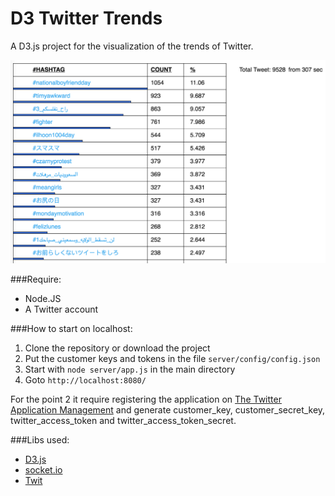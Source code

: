 # D3 Twitter Trends

A D3.js project for the visualization of the trends of Twitter.

![alt text](https://raw.githubusercontent.com/lucamarchi/d3_twitter_trends/master/preview/image.png "Preview")

###Require:
* Node.JS
* A Twitter account

###How to start on localhost:
1. Clone the repository or download the project
2. Put the customer keys and tokens in the file `server/config/config.json`
3. Start with `node server/app.js` in the main directory
4. Goto `http://localhost:8080/`

For the point 2 it require registering the application on [The Twitter Application Management](https://apps.twitter.com) and generate customer_key, customer_secret_key, twitter_access_token and twitter_access_token_secret.

###Libs used:
* [D3.js](https://github.com/d3/d3)
* [socket.io](https://github.com/socketio/socket.io)
* [Twit](https://github.com/ttezel/twit)
